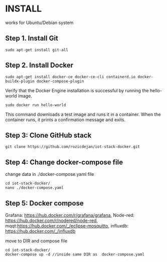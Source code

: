 # INSTALL
works for Ubuntu/Debian system
## Step 1. Install Git
    sudo apt-get install git-all
## Step 2. Install Docker 
    sudo apt-get install docker-ce docker-ce-cli containerd.io docker-buildx-plugin docker-compose-plugin
Verify that the Docker Engine installation is successful by running the hello-world image.

    sudo docker run hello-world
This command downloads a test image and runs it in a container. When the container runs, it prints a confirmation message and exits.

## Step 3: Clone GitHub stack
    git clone https://github.com/rozicdejan/iot-stack-docker.git
## Step 4: Change docker-compose file
change data in ./docker-compose.yaml file

    cd iot-stack-docker/
    nano ./docker-compose.yaml
    
## Step 5: Docker compose
Grafana: https://hub.docker.com/r/grafana/grafana, Node-red: https://hub.docker.com/r/nodered/node-red, mqqt:https://hub.docker.com/_/eclipse-mosquitto, influxdb: https://hub.docker.com/_/influxdb      

move to DIR and compose file

    cd iot-stack-docker/
    docker-compose up -d //inside same DIR as  docker-compose.yaml
